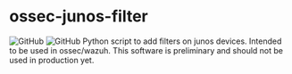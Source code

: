 # ossec-junos-filter
![GitHub](https://img.shields.io/github/license/zerealfox/ossec-junos-filter?style=plastic)
![GitHub](https://img.shields.io/badge/Language-python%203.5+-green.svg?style=plastic)
Python script to add filters on junos devices. Intended to be used in ossec/wazuh.
This software is preliminary and should not be used in production yet.
